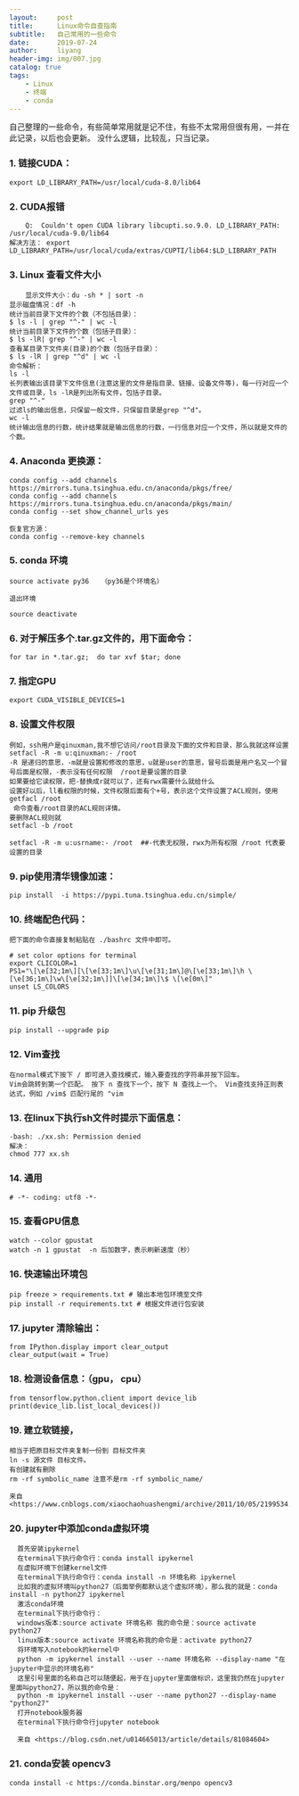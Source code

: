 ```yaml
---
layout:     post
title:      Linux命令自查指南
subtitle:   自己常用的一些命令
date:       2019-07-24
author:     liyang
header-img: img/007.jpg
catalog: true
tags:
    - Linux
    - 终端
    - conda
---
```

自己整理的一些命令，有些简单常用就是记不住，有些不太常用但很有用，一并在此记录，以后也会更新。
没什么逻辑，比较乱，只当记录。

### 1. 链接CUDA：
	export LD_LIBRARY_PATH=/usr/local/cuda-8.0/lib64

### 2. CUDA报错
        Q:  Couldn't open CUDA library libcupti.so.9.0. LD_LIBRARY_PATH: /usr/local/cuda-9.0/lib64
	解决方法： export LD_LIBRARY_PATH=/usr/local/cuda/extras/CUPTI/lib64:$LD_LIBRARY_PATH

### 3. Linux 查看文件大小
        显示文件大小：du -sh * | sort -n
	显示磁盘情况：df -h 
	统计当前目录下文件的个数（不包括目录）：
	$ ls -l | grep "^-" | wc -l
	统计当前目录下文件的个数（包括子目录）：
	$ ls -lR| grep "^-" | wc -l
	查看某目录下文件夹(目录)的个数（包括子目录）：
	$ ls -lR | grep "^d" | wc -l
	命令解析：
	ls -l
	长列表输出该目录下文件信息(注意这里的文件是指目录、链接、设备文件等)，每一行对应一个文件或目录，ls -lR是列出所有文件，包括子目录。
	grep "^-"
	过滤ls的输出信息，只保留一般文件，只保留目录是grep "^d"。
	wc -l
	统计输出信息的行数，统计结果就是输出信息的行数，一行信息对应一个文件，所以就是文件的个数。

### 4. Anaconda 更换源：
	conda config --add channels https://mirrors.tuna.tsinghua.edu.cn/anaconda/pkgs/free/
	conda config --add channels https://mirrors.tuna.tsinghua.edu.cn/anaconda/pkgs/main/
	conda config --set show_channel_urls yes
	
	恢复官方源：
	conda config --remove-key channels
	
### 5. conda 环境
	source activate py36   （py36是个环境名）
	
	退出环境
	
	source deactivate

### 6. 对于解压多个.tar.gz文件的，用下面命令：
	for tar in *.tar.gz;  do tar xvf $tar; done

### 7. 指定GPU
	export CUDA_VISIBLE_DEVICES=1

### 8. 设置文件权限
	例如，ssh用户是qinuxman,我不想它访问/root目录及下面的文件和目录，那么我就这样设置
	setfacl -R -m u:qinuxman:- /root
	-R 是递归的意思，-m就是设置和修改的意思，u就是user的意思，冒号后面是用户名又一个冒号后面是权限，-表示没有任何权限  /root是要设置的目录
	如果要给它读权限，把-替换成r就可以了，还有rwx需要什么就给什么
	设置好以后，ll看权限的时候，文件权限后面有个+号，表示这个文件设置了ACL规则，使用
	getfacl /root
	 命令查看/root目录的ACL规则详情。
	要删除ACL规则就
	setfacl -b /root
	
	setfacl -R -m u:usrname:- /root  ##-代表无权限，rwx为所有权限 /root 代表要设置的目录


### 9. pip使用清华镜像加速：
	pip install  -i https://pypi.tuna.tsinghua.edu.cn/simple/

### 10. 终端配色代码：
    把下面的命令直接复制粘贴在 ./bashrc 文件中即可。

	# set color options for terminal
	export CLICOLOR=1
	PS1="\[\e[32;1m\][\[\e[33;1m\]\u\[\e[31;1m\]@\[\e[33;1m\]\h \[\e[36;1m\]\w\[\e[32;1m\]]\[\e[34;1m\]\$ \[\e[0m\]"
	unset LS_COLORS
	
	
	

### 11. pip 升级包
	pip install --upgrade pip
	
### 12. Vim查找
	在normal模式下按下 / 即可进入查找模式，输入要查找的字符串并按下回车。 
	Vim会跳转到第一个匹配。 按下 n 查找下一个，按下 N 查找上一个。 Vim查找支持正则表达式，例如 /vim$ 匹配行尾的 "vim


### 13. 在linux下执行sh文件时提示下面信息：
	-bash: ./xx.sh: Permission denied
	解决：
	chmod 777 xx.sh

### 14. 通用
	# -*- coding: utf8 -*-

### 15. 查看GPU信息
	watch --color gpustat
	watch -n 1 gpustat  -n 后加数字，表示刷新速度（秒）


### 16. 快速输出环境包
	pip freeze > requirements.txt # 输出本地包环境至文件
	pip install -r requirements.txt # 根据文件进行包安装

### 17. jupyter 清除输出：
	from IPython.display import clear_output
	clear_output(wait = True)

### 18. 检测设备信息：（gpu， cpu）
	from tensorflow.python.client import device_lib
	print(device_lib.list_local_devices())
	

### 19. 建立软链接，
	相当于把原目标文件夹复制一份到 目标文件夹
	ln -s 源文件 目标文件。
	有创建就有删除
	rm -rf symbolic_name 注意不是rm -rf symbolic_name/

	来自 <https://www.cnblogs.com/xiaochaohuashengmi/archive/2011/10/05/2199534.html> 

	
### 20. jupyter中添加conda虚拟环境
      首先安装ipykernel 
      在terminal下执行命令行：conda install ipykernel
      在虚拟环境下创建kernel文件 
      在terminal下执行命令行：conda install -n 环境名称 ipykernel 
      比如我的虚拟环境叫python27（后面举例都默认这个虚拟环境），那么我的就是：conda install -n python27 ipykernel
      激活conda环境 
      在terminal下执行命令行： 
      windows版本:source activate 环境名称 我的命令是：source activate python27 
      linux版本:source activate 环境名称我的命令是：activate python27
      将环境写入notebook的kernel中 
      python -m ipykernel install --user --name 环境名称 --display-name "在jupyter中显示的环境名称" 
      这里引号里面的名称自己可以随便起，用于在jupyter里面做标识，这里我仍然在jupyter里面叫python27，所以我的命令是：
      python -m ipykernel install --user --name python27 --display-name "python27"
      打开notebook服务器 
      在terminal下执行命令行jupyter notebook

      来自 <https://blog.csdn.net/u014665013/article/details/81084604> 

### 21. conda安装 opencv3
	conda install -c https://conda.binstar.org/menpo opencv3

